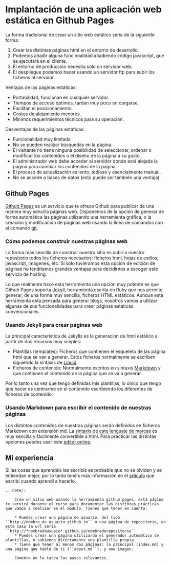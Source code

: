 # Implantación de una aplicación web estática en Github Pages

La forma tradicional de crear un sitio web estático sería de la siguiente forma:

1. Crear las distintas páginas html en el entorno de desarrollo.
2. Podemos añadir alguna funcionalidad añadiendo código javascript, que se ejecutará en el cliente.
3. El entorno de producción necesita sólo un servidor web.
4. El despliegue podemos hacer usando un servidor ftp para subir los ficheros al servidor.

Ventajas de las páginas estáticas:

* Portabilidad, funcionan en cualquier servidor.
* Tiempos de acceso óptimos, tardan muy poco en cargarse.
* Facilitan el posicionamiento.
* Costos de alojamiento menores.
* Mínimos requerimientos técnicos para su operación.

Desventajas de las páginas estáticas:

* Funcionalidad muy limitada
* No se pueden realizar búsquedas en la página.
* El visitante no tiene ninguna posibilidad de seleccionar, ordenar o modificar los contenidos o el diseño de la página a su gusto.
* El administrador web debe acceder al servidor donde está alojada la página para cambiar los contenidos de la página.
* El proceso de actualización es lento, tedioso y esencialmente manual.
* No se accede a bases de datos (esto puede ser también una ventaja)

## Github Pages

[Github Pages](https://pages.github.com/) es un servicio que te ofrece Github para publicar de una manera muy sencilla páginas web. Disponemos de la opción de generar de forma automática las páginas utilizando una herramienta gráfica, o la creación y modificación de páginas web usando la línea de comandos con el comando [git](http://rogerdudler.github.io/git-guide/index.es.html).

### Cómo podemos construir nuestras páginas web

La forma más sencilla de construir nuestro sitio es subir a nuestro repositorio todos los ficheros necesarios: ficheros html, hojas de estilos, javascript, imágenes, etc. Si sólo tuviéramos esta opción de edición de páginas no tendríamos grandes ventajas para decidirnos a escoger este servicio de hosting.

Lo que realmente hace esta herramienta una opción muy potente es que Github Pages suporta [Jekyll](https://jekyllrb.com/), herramienta escrita en Ruby que nos permite generar, de una forma muy sencilla, ficheros HTML estáticos. Aunque esta herramienta esta pensada para generar blogs, nosotros vamos a utilizar algunas de sus funcionalidades para crear páginas estáticas convencionales.

### Usando Jekyll para crear páginas web

La principal característica de Jekylls es la generación de html estático a partir de dos recursos muy simples:

* Plantillas (templates): Ficheros que contienen el esqueleto de las página html que se van a generar. Estos ficheros normalmente se escriben siguiendo la sintaxis de [Liquid](http://wiki.shopify.com/Liquid).
* Ficheros de contenido: Normalmente escritos en sintaxis [Markdown](http://daringfireball.net/projects/markdown/) y que contienen el contenido de la página que se va a generar.

Por lo tanto una vez que tengo definidas mis plantillas, lo único que tengo que hacer es centrarme en  el contenido escribiendo los diferentes de ficheros de contenido.

### Usando Markdown para escribir el contenido de nuestras páginas

Los distintos contenidos de nuestras páginas serán definidos en ficheros Markdown con extensión md. La [sintaxis de este lenguaje de marcas](https://guides.github.com/features/mastering-markdown/) es muy sencilla y fácilmente convertible a html. Para practicar las distintas opciones puedes usar este [editor online](http://www.ctrlshift.net/project/markdowneditor/).

## Mi experiencia

Si las cosas que aprendéis las escribís es probable que no se olviden y se entiendan mejor, por lo tanto tenéis más información en el [artículo](http://www.josedomingo.org/pledin/2013/09/publicar-una-pagina-web-en-github-pages/) que escribí cuando aprendí a hacerlo.

```eval_rst
.. note::

	Crea un sitio web usando la herramienta github pages, está página te servirá durante el curso para documentar las distintas prácticas que vamos a realizar en el módulo. Tienes que tener en cuenta:

	* Puedes crear una página de usuario, del tipo ``http://nombre_de_usuario.github.io`` o una página de repositorio, en este caso la url sería ``http://*nombredeusuaio*.github.io/nombrederepositorio``
	* Puedes crear una página utilizando el generador automático de plantillas, o subiendo directamente una plantilla propia.
	* Tiene que tener al menos dos páginas: la principal (index.md) y una página que hablé de ti (``about.md``), y una imagen.

	Comenta en la tarea los pasos relevantes.
```
